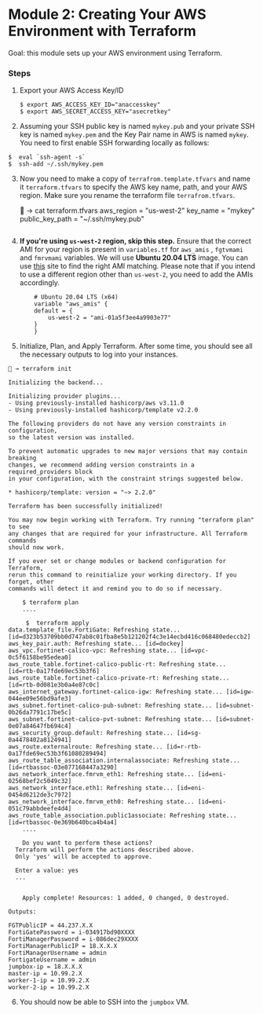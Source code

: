 # Module 2: Creating Your AWS Environment with Terraform

Goal: this module sets up your AWS environment using Terraform. 

### Steps

1. Export your AWS Access Key/ID

    ```
    $ export AWS_ACCESS_KEY_ID="anaccesskey"
    $ export AWS_SECRET_ACCESS_KEY="asecretkey"
    ```

2. Assuming your SSH public key is named `mykey.pub` and your private SSH key is named `mykey.pem` and the Key Pair name in AWS is named `mykey`. You need to first enable SSH forwarding locally as follows:

```
$  eval `ssh-agent -s`
$  ssh-add ~/.ssh/mykey.pem 
```

3. Now you need to make a copy of `terrafrom.template.tfvars` and name it `terraform.tfvars` to specify the AWS key name, path, and your AWS region. Make sure you rename the terraform file `terrafrom.tfvars`. 


    🐯 → cat terraform.tfvars 
    aws_region     = "us-west-2"
    key_name        = "mykey"
    public_key_path = "~/.ssh/mykey.pub"
    ```

4. **If you're using `us-west-2` region, skip this step.** Ensure that the correct AMI for your region is present in `variables.tf` for `aws_amis` , `fgtvmami` and `fmrvmami` variables. We will use **Ubuntu 20.04 LTS** image. You can use [this](http://cloud-images.ubuntu.com/locator/ec2/) site to find the right AMI matching. Please note that if you intend to use a different region other than `us-west-2`, you need to add the AMIs accordingly. 

    ```
        # Ubuntu 20.04 LTS (x64)
        variable "aws_amis" {
        default = {
            us-west-2 = "ami-01a5f3ee4a9903e77"
        }
        }
    ```

5. Initialize, Plan, and Apply Terraform.  After some time, you should see all the necessary outputs to log into your instances.


```
🐯 → terraform init

Initializing the backend...

Initializing provider plugins...
- Using previously-installed hashicorp/aws v3.11.0
- Using previously-installed hashicorp/template v2.2.0

The following providers do not have any version constraints in configuration,
so the latest version was installed.

To prevent automatic upgrades to new major versions that may contain breaking
changes, we recommend adding version constraints in a required_providers block
in your configuration, with the constraint strings suggested below.

* hashicorp/template: version = "~> 2.2.0"

Terraform has been successfully initialized!

You may now begin working with Terraform. Try running "terraform plan" to see
any changes that are required for your infrastructure. All Terraform commands
should now work.

If you ever set or change modules or backend configuration for Terraform,
rerun this command to reinitialize your working directory. If you forget, other
commands will detect it and remind you to do so if necessary.
```
```
    $ terraform plan
    ....
```
```
     $  terraform apply
data.template_file.FortiGate: Refreshing state... [id=d323b53709bb0d747ab8c01fba8e5b121202f4c3e14ecbd416c068480edeccb2]
aws_key_pair.auth: Refreshing state... [id=dockey]
aws_vpc.fortinet-calico-vpc: Refreshing state... [id=vpc-0c5f6158be95edea0]
aws_route_table.fortinet-calico-public-rt: Refreshing state... [id=rtb-0a17fde69ec53b3f6]
aws_route_table.fortinet-calico-private-rt: Refreshing state... [id=rtb-0d081e3b0a4e87c0c]
aws_internet_gateway.fortinet-calico-igw: Refreshing state... [id=igw-044ee09e56bd9afe3]
aws_subnet.fortinet-calico-pub-subnet: Refreshing state... [id=subnet-0b26da7791c17be5c]
aws_subnet.fortinet-calico-pvt-subnet: Refreshing state... [id=subnet-0e07a84647fb694c4]
aws_security_group.default: Refreshing state... [id=sg-0a4478402a8124941]
aws_route.externalroute: Refreshing state... [id=r-rtb-0a17fde69ec53b3f61080289494]
aws_route_table_association.internalassociate: Refreshing state... [id=rtbassoc-03e877168447a3290]
aws_network_interface.fmrvm_eth1: Refreshing state... [id=eni-02568bef2c5049c32]
aws_network_interface.eth1: Refreshing state... [id=eni-0454d6212de3c7972]
aws_network_interface.fmrvm_eth0: Refreshing state... [id=eni-051c79abbdeefe4d4]
aws_route_table_association.public1associate: Refreshing state... [id=rtbassoc-0e369b640bca4b4a4]
    ....

    Do you want to perform these actions?
  Terraform will perform the actions described above.
  Only 'yes' will be accepted to approve.

  Enter a value: yes
  ...


    Apply complete! Resources: 1 added, 0 changed, 0 destroyed.

Outputs:

FGTPublicIP = 44.237.X.X
FortiGatePassword = i-034917bd90XXXX
FortiManagerPassword = i-086dec29XXXX
FortiManagerPublicIP = 18.X.X.X
FortiManagerUsername = admin
FortigateUsername = admin
jumpbox-ip = 18.X.X.X
master-ip = 10.99.2.X
worker-1-ip = 10.99.2.X
worker-2-ip = 10.99.2.X
```

6. You should now be able to SSH into the `jumpbox` VM.



